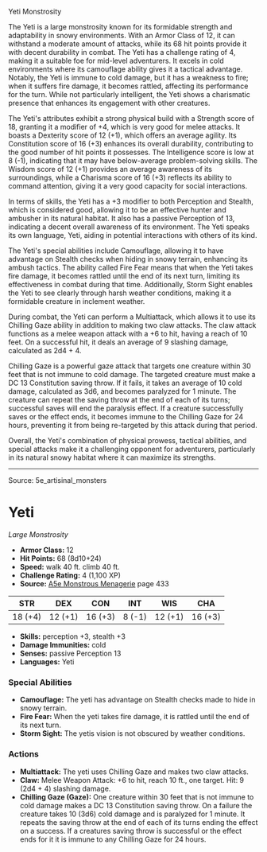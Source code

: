 <MonsterName/>Yeti</MonsterName>
<CreatureType/>Monstrosity</CreatureType>

<summary>The Yeti is a large monstrosity known for its formidable strength and adaptability in snowy environments. With an Armor Class of 12, it can withstand a moderate amount of attacks, while its 68 hit points provide it with decent durability in combat. The Yeti has a challenge rating of 4, making it a suitable foe for mid-level adventurers. It excels in cold environments where its camouflage ability gives it a tactical advantage. Notably, the Yeti is immune to cold damage, but it has a weakness to fire; when it suffers fire damage, it becomes rattled, affecting its performance for the turn. While not particularly intelligent, the Yeti shows a charismatic presence that enhances its engagement with other creatures. </summary>

<detail>

The Yeti's attributes exhibit a strong physical build with a Strength score of 18, granting it a modifier of +4, which is very good for melee attacks. It boasts a Dexterity score of 12 (+1), which offers an average agility. Its Constitution score of 16 (+3) enhances its overall durability, contributing to the good number of hit points it possesses. The Intelligence score is low at 8 (-1), indicating that it may have below-average problem-solving skills. The Wisdom score of 12 (+1) provides an average awareness of its surroundings, while a Charisma score of 16 (+3) reflects its ability to command attention, giving it a very good capacity for social interactions. 

In terms of skills, the Yeti has a +3 modifier to both Perception and Stealth, which is considered good, allowing it to be an effective hunter and ambusher in its natural habitat. It also has a passive Perception of 13, indicating a decent overall awareness of its environment. The Yeti speaks its own language, Yeti, aiding in potential interactions with others of its kind.

The Yeti's special abilities include Camouflage, allowing it to have advantage on Stealth checks when hiding in snowy terrain, enhancing its ambush tactics. The ability called Fire Fear means that when the Yeti takes fire damage, it becomes rattled until the end of its next turn, limiting its effectiveness in combat during that time. Additionally, Storm Sight enables the Yeti to see clearly through harsh weather conditions, making it a formidable creature in inclement weather.

During combat, the Yeti can perform a Multiattack, which allows it to use its Chilling Gaze ability in addition to making two claw attacks. The claw attack functions as a melee weapon attack with a +6 to hit, having a reach of 10 feet. On a successful hit, it deals an average of 9 slashing damage, calculated as 2d4 + 4.

Chilling Gaze is a powerful gaze attack that targets one creature within 30 feet that is not immune to cold damage. The targeted creature must make a DC 13 Constitution saving throw. If it fails, it takes an average of 10 cold damage, calculated as 3d6, and becomes paralyzed for 1 minute. The creature can repeat the saving throw at the end of each of its turns; successful saves will end the paralysis effect. If a creature successfully saves or the effect ends, it becomes immune to the Chilling Gaze for 24 hours, preventing it from being re-targeted by this attack during that period.

Overall, the Yeti's combination of physical prowess, tactical abilities, and special attacks make it a challenging opponent for adventurers, particularly in its natural snowy habitat where it can maximize its strengths.</detail>



---

Source: 5e_artisinal_monsters

# Yeti

*Large* *Monstrosity*

- **Armor Class:** 12
- **Hit Points:** 68 (8d10+24)
- **Speed:** walk 40 ft. climb 40 ft.
- **Challenge Rating:** 4 (1,100 XP)
- **Source:** [A5e Monstrous Menagerie](https://enpublishingrpg.com/products/level-up-monstrous-menagerie-a5e) page 433

| STR | DEX | CON | INT | WIS | CHA |
| --- | --- | --- | --- | --- | --- |
| 18 (+4) | 12 (+1) | 16 (+3) | 8 (-1) | 12 (+1) | 16 (+3) |

- **Skills:** perception +3, stealth +3
- **Damage Immunities:** cold
- **Senses:** passive Perception 13
- **Languages:** Yeti

### Special Abilities

- **Camouflage:** The yeti has advantage on Stealth checks made to hide in snowy terrain.
- **Fire Fear:** When the yeti takes fire damage, it is rattled until the end of its next turn.
- **Storm Sight:** The yetis vision is not obscured by weather conditions.

### Actions

- **Multiattack:** The yeti uses Chilling Gaze and makes two claw attacks.
- **Claw:** Melee Weapon Attack: +6 to hit, reach 10 ft., one target. Hit: 9 (2d4 + 4) slashing damage.
- **Chilling Gaze (Gaze):** One creature within 30 feet that is not immune to cold damage makes a DC 13 Constitution saving throw. On a failure  the creature takes 10 (3d6) cold damage and is paralyzed for 1 minute. It repeats the saving throw at the end of each of its turns  ending the effect on a success. If a creatures saving throw is successful or the effect ends for it  it is immune to any Chilling Gaze for 24 hours.





